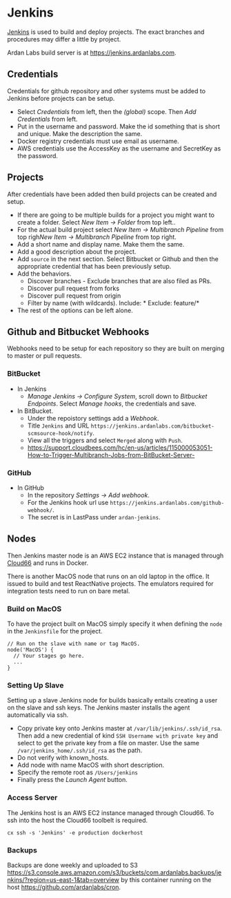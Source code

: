 # Jenkins

[Jenkins](https://jenkins.io/) is used to build and deploy projects. The exact branches and procedures
may differ a little by project.

Ardan Labs build server is at https://jenkins.ardanlabs.com.

## Credentials

Credentials for github repository and other systems must be added to Jenkins
before projects can be setup.

  - Select *Credentials* from left, then the *(global)* scope. Then *Add Credentials* from left.
  - Put in the username and password. Make the id something that is short and unique.
    Make the description the same.
  - Docker registry credentials must use email as username.
  - AWS credentials use the AccessKey as the username and SecretKey as the password.

## Projects

After credentials have been added then build projects can be created and setup.

  - If there are going to be multiple builds for a project you might want to create a folder.
    Select *New Item -> Folder* from top left..
  - For the actual build project select *New Item -> Multibranch Pipeline* from top righ*New Item -> Multibranch Pipeline* from top right.
  - Add a short name and display name. Make them the same.
  - Add a good description about the project.
  - Add `source` in the next section. Select Bitbucket or Github and then the appropriate
    credential that has been previously setup.
  - Add the behaviors.
    - Discover branches - Exclude branches that are also filed as PRs.
    - Discover pull request from forks
    - Discover pull request from origin
    - Filter by name (with wildcards). Include: \* Exclude: feature/\*
  - The rest of the options can be left alone.

## Github and Bitbucket Webhooks

Webhooks need to be setup for each repository so they are built on merging to master or
pull requests.

### BitBucket

  - In Jenkins
    - *Manage Jenkins -> Configure System*, scroll down to *Bitbucket Endpoints*. Select
      *Manage hooks*, the credentials and save.
  - In BitBucket.
    - Under the repoistory settings add a *Webhook*.
    - Title `Jenkins` and URL `https://jenkins.ardanlabs.com/bitbucket-scmsource-hook/notify`.
    - View all the triggers and select `Merged` along with `Push`.
    - https://support.cloudbees.com/hc/en-us/articles/115000053051-How-to-Trigger-Multibranch-Jobs-from-BitBucket-Server-

### GitHub

  - In GitHub
    - In the repository *Settings -> Add webhook*.
    - For the Jenkins hook url use `https://jenkins.ardanlabs.com/github-webhook/`.
    - The secret is in LastPass under `ardan-jenkins`.

## Nodes

Then Jenkins master node is an AWS EC2 instance that is managed through [Cloud66](https://cloud66.com/)
and runs in Docker.

There is another MacOS node that runs on an old laptop in the office. It issued to build and test
ReactNative projects. The emulators required for integration tests need to run on bare metal.

### Build on MacOS

To have the project built on MacOS simply specify it when defining the `node` in the `Jenkinsfile`
for the project.

```
// Run on the slave with name or tag MacOS.
node('MacOS') {
  // Your stages go here.
  ...
}
```

### Setting Up Slave

Setting up a slave Jenkins node for builds basically entails creating a user on the slave and ssh keys.
The Jenkins master installs the agent automatically via ssh.

  - Copy private key onto Jenkins master at `/var/lib/jenkins/.ssh/id_rsa`. Then add a new
    credential of kind `SSH Username with private key` and select to get the private key from a
    file on master. Use the same `/var/jenkins_home/.ssh/id_rsa` as the path.
  - Do not verify with known_hosts.
  - Add node with name MacOS with short description.
  - Specify the remote root as `/Users/jenkins`
  - Finally press the *Launch Agent*  button.

### Access Server

The Jenkins host is an AWS EC2 instance managed through Cloud66. To ssh into the host the Cloud66
toolbelt is required.

```
cx ssh -s 'Jenkins' -e production dockerhost
```

### Backups

Backups are done weekly and uploaded to S3 https://s3.console.aws.amazon.com/s3/buckets/com.ardanlabs.backups/jenkins/?region=us-east-1&tab=overview
by this container running on the host https://github.com/ardanlabs/cron.

